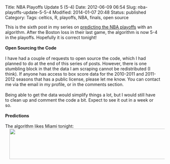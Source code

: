 Title: NBA Playoffs Update 5 (5-4)
Date: 2012-06-09 06:54
Slug: nba-playoffs-update-5-5-4
Modified: 2014-01-07 20:48
Status: published
Category: 
Tags: celtics, R, playoffs, NBA, finals, open source


<div class='post'>
This is the sixth post in my series on <a href="http://viksalgorithms.blogspot.com/2012/05/predicting-nba-finals-with-r.html">predicting the NBA playoffs</a> with an algorithm. After the Boston loss in their last game, the algorithm is now 5-4 in the playoffs. Hopefully it is correct tonight! <br /><br /><b>Open Sourcing the Code</b><br /><br />I have had a couple of requests to open source the code, which I had planned to do at the end of this series of posts. However, there is one stumbling block in that the data I am scraping cannot be redistributed (I think). If anyone has access to box score data for the 2010-2011 and 2011-2012 seasons that has a public license, please let me know. You can contact me via the email in my profile, or in the comments section.<br /><br />Being able to get the data would simplify things a lot, but I would still have to clean up and comment the code a bit. Expect to see it out in a week or so.<br /><br /><b>Predictions</b><br /><br />The algorithm likes Miami tonight: <a href="https://vik-affirm-assets.s3-us-west-1.amazonaws.com/update_5.png" imageanchor="1" style="margin-left: 1em; margin-right: 1em;"><img border="0" height="99" src="https://vik-affirm-assets.s3-us-west-1.amazonaws.com/update_5.png" width="640" /></a></div>